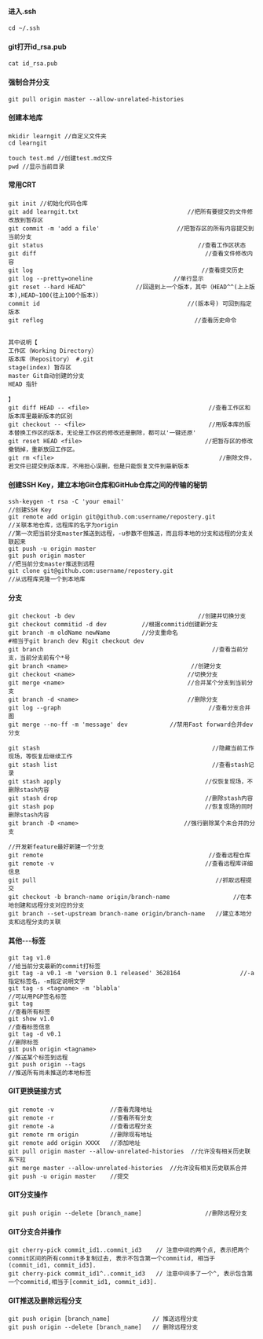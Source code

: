#### 进入.ssh
    cd ~/.ssh

#### git打开id_rsa.pub
    cat id_rsa.pub

#### 强制合并分支
    git pull origin master --allow-unrelated-histories

#### 创建本地库
    mkidir learngit //自定义文件夹
    cd learngit

    touch test.md //创建test.md文件
    pwd //显示当前目录

#### 常用CRT
    git init //初始化代码仓库
    git add learngit.txt                               //把所有要提交的文件修改放到暂存区
    git commit -m 'add a file'                      //把暂存区的所有内容提交到当前分支
    git status                                            //查看工作区状态
    git diff                                                //查看文件修改内容
    git log                                                //查看提交历史
    git log --pretty=oneline                       //单行显示
    git reset --hard HEAD^　　　　　　　　 //回退到上一个版本，其中（HEAD^^(上上版本),HEAD~100(往上100个版本)）
    commit id                                          //(版本号) 可回到指定版本
    git reflog                                           //查看历史命令


    其中说明【
    工作区（Working Directory）
    版本库（Repository） #.git
    stage(index) 暂存区
    master Git自动创建的分支
    HEAD 指针

    】
    git diff HEAD -- <file>                                  //查看工作区和版本库里最新版本的区别
    git checkout -- <file>                                   //用版本库的版本替换工作区的版本，无论是工作区的修改还是删除，都可以'一键还原'
    git reset HEAD <file>                                   //把暂存区的修改撤销掉，重新放回工作区。
    git rm <file>                                               //删除文件，若文件已提交到版本库，不用担心误删，但是只能恢复文件到最新版本

#### 创建SSH Key，建立本地Git仓库和GitHub仓库之间的传输的秘钥
    ssh-keygen -t rsa -C 'your email'                                                    //创建SSH Key
    git remote add origin git@github.com:username/repostery.git          //关联本地仓库，远程库的名字为origin
    //第一次把当前分支master推送到远程，-u参数不但推送，而且将本地的分支和远程的分支关联起来
    git push -u origin master
    git push origin master                                                                  //把当前分支master推送到远程
    git clone git@github.com:username/repostery.git                            //从远程库克隆一个到本地库

#### 分支
    git checkout -b dev                                   //创建并切换分支
    git checkout commitid -d dev          //根据commitid创建新分支
    git branch -m oldName newName         //分支重命名
    #相当于git branch dev 和git checkout dev
    git branch                                                //查看当前分支，当前分支前有个*号
    git branch <name>                                   //创建分支
    git checkout <name>                                //切换分支
    git merge <name>                                   //合并某个分支到当前分支
    git branch -d <name>                               //删除分支
    git log --graph                                          //查看分支合并图
    git merge --no-ff -m 'message' dev            //禁用Fast forward合并dev分支

    git stash                                                 //隐藏当前工作现场，等恢复后继续工作
    git stash list                                            //查看stash记录
    git stash apply                                         //仅恢复现场，不删除stash内容
    git stash drop                                          //删除stash内容
    git stash pop                                           //恢复现场的同时删除stash内容
    git branch -D <name>                              //强行删除某个未合并的分支

    //开发新feature最好新建一个分支
    git remote                                               //查看远程仓库
    git remote -v                                           //查看远程库详细信息
    git pull                                                   //抓取远程提交
    git checkout -b branch-name origin/branch-name                  //在本地创建和远程分支对应的分支
    git branch --set-upstream branch-name origin/branch-name   //建立本地分支和远程分支的关联

#### 其他---标签
    git tag v1.0                                                                      //给当前分支最新的commit打标签
    git tag -a v0.1 -m 'version 0.1 released' 3628164                 //-a指定标签名，-m指定说明文字
    git tag -s <tagname> -m 'blabla'                                        //可以用PGP签名标签
    git tag                                                                             //查看所有标签
    git show v1.0                                                                   //查看标签信息
    git tag -d v0.1                                                                 //删除标签
    git push origin <tagname>                                               //推送某个标签到远程
    git push origin --tags                                                       //推送所有尚未推送的本地标签

#### GIT更换链接方式
    git remote -v                //查看克隆地址
    git remote -r                //查看所有分支
    git remote -a                //查看远程分支
    git remote rm origin         //删除现有地址
    git remote add origin XXXX   //添加地址
    git pull origin master --allow-unrelated-histories  //允许没有相关历史联系下拉
    git merge master --allow-unrelated-histories  //允许没有相关历史联系合并
    git push -u origin master    //提交
    
#### GIT分支操作
    git push origin --delete [branch_name]                  //删除远程分支

#### GIT分支合并操作
    git cherry-pick commit_id1..commit_id3    // 注意中间的两个点, 表示把两个commit区间的所有commit多复制过去, 表示不包含第一个commitid, 相当于(commit_id1, commit_id3].
    git cherry-pick commit_id1^..commit_id3   // 注意中间多了一个^, 表示包含第一个commitid,相当于[commit_id1, commit_id3].

#### GIT推送及删除远程分支
    git push origin [branch_name]            // 推送远程分支
    git push origin --delete [branch_name]   // 删除远程分支
